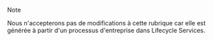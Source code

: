 > [!NOTE]
> Nous n'accepterons pas de modifications à cette rubrique car elle est générée à partir d'un processus d'entreprise dans Lifecycle Services.